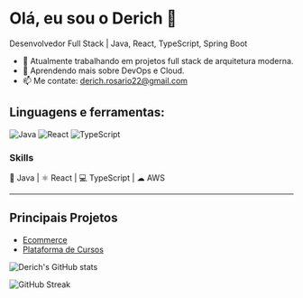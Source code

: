 # Olá, eu sou o Derich 👋

Desenvolvedor Full Stack | Java, React, TypeScript, Spring Boot

- 🔭 Atualmente trabalhando em projetos full stack de arquitetura moderna.
- 🌱 Aprendendo mais sobre DevOps e Cloud.
- 📫 Me contate: [derich.rosario22@gmail.com](mailto:derich.rosario22@gmail.com)

## Linguagens e ferramentas:

![Java](https://img.shields.io/badge/Java-ED8B00?style=for-the-badge&logo=java&logoColor=white)
![React](https://img.shields.io/badge/React-61DAFB?style=for-the-badge&logo=react&logoColor=black)
![TypeScript](https://img.shields.io/badge/TypeScript-3178C6?style=for-the-badge&logo=typescript&logoColor=white)

### Skills

🚀 Java | ⚛ React | 💻 TypeScript | ☁ AWS

---

## Principais Projetos

- [Ecommerce](https://github.com/Derich1/E-Commerce)
- [Plataforma de Cursos](https://github.com/Derich1/PlataformaCursos)

![Derich's GitHub stats](https://github-readme-stats.vercel.app/api?username=Derich1&show_icons=true&theme=radical)

![GitHub Streak](https://github-readme-streak-stats.herokuapp.com/?user=Derich1&theme=radical)


